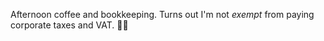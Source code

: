 ---
---

Afternoon coffee and bookkeeping. Turns out I'm not *exempt* from paying corporate taxes and VAT. 😮‍💨
